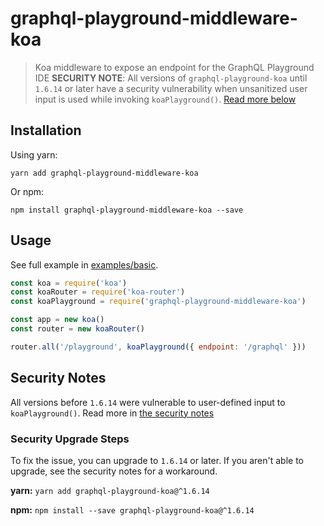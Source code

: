 # graphql-playground-middleware-koa

> Koa middleware to expose an endpoint for the GraphQL Playground IDE
> **SECURITY NOTE**: All versions of `graphql-playground-koa` until `1.6.14` or later have a security vulnerability when unsanitized user input is used while invoking `koaPlayground()`. [Read more below](#security-notes)

## Installation

Using yarn:

```console
yarn add graphql-playground-middleware-koa
```

Or npm:

```console
npm install graphql-playground-middleware-koa --save
```

## Usage

See full example in [examples/basic](https://github.com/prisma/graphql-playground/tree/master/packages/graphql-playground-middleware-koa/examples/basic).

```js
const koa = require('koa')
const koaRouter = require('koa-router')
const koaPlayground = require('graphql-playground-middleware-koa')

const app = new koa()
const router = new koaRouter()

router.all('/playground', koaPlayground({ endpoint: '/graphql' }))
```

## Security Notes

All versions before `1.6.14` were vulnerable to user-defined input to `koaPlayground()`. Read more in [the security notes](https://github.com/prisma/graphql-playground/tree/master/SECURITY.md)

### Security Upgrade Steps

To fix the issue, you can upgrade to `1.6.14` or later. If you aren't able to upgrade, see the security notes for a workaround.

**yarn:**
`yarn add graphql-playground-koa@^1.6.14`

**npm:**
`npm install --save graphql-playground-koa@^1.6.14`
